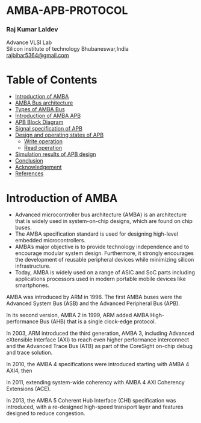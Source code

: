 # AMBA-APB-PROTOCOL
###        Raj Kumar Laldev 
 Advance VLSI Lab   
   Silicon institute of technology Bhubaneswar,India  
       rajbihar5364@gmail.com
 # Table of Contents
 - [Introduction of AMBA](#Introduction-of-AMBA)
-  [AMBA Bus architecture](#AMBA-Bus-Architechture)
- [Types of AMBA Bus](#Types-of-AMBA-Bus)
- [Introduction of AMBA APB](#Introduction-of-AMBA-APB)
- [APB Block Diagram](#APB-Block-Diagram)
- [Signal specification of APB](#signal-specification-of-APB)
- [Design and operating states of APB](#Design-and-operating-states-of-APB)
  * [Write operation](#Write-operation)
  * [Read operation](#Read-operation)
-  [Simulation results of APB design](#Simulation-results-of-APB-design)
-  [Conclusion](#Conclusion)
- [Acknowledgement](#Acknowledgement)
- [References](#References)

# Introduction of AMBA
- Advanced microcontroller bus architecture (AMBA) is an architecture that is widely used in system-on-chip designs, which are found on chip buses. 
- The AMBA specification standard is used for designing high-level embedded microcontrollers. 
- AMBA’s major objective is to provide technology independence and to encourage modular system design. Furthermore, it strongly encourages the development of reusable peripheral devices while minimizing silicon infrastructure.
-  Today, AMBA is widely used on a range of ASIC and SoC parts including applications processors used in modern portable mobile devices like smartphones.

AMBA was introduced by ARM in 1996. The first AMBA buses were the Advanced System Bus (ASB) and the Advanced Peripheral Bus (APB).

 In its second version, AMBA 2 in 1999, ARM added AMBA High-performance Bus (AHB) that is a single clock-edge protocol.

  In 2003, ARM introduced the third generation, AMBA 3, including Advanced eXtensible Interface (AXI) to reach even higher performance interconnect and the Advanced Trace Bus (ATB) as part of the CoreSight on-chip debug and trace solution. 

  In 2010, the AMBA 4 specifications were introduced starting with AMBA 4 AXI4, then 

  in 2011,  extending system-wide coherency with AMBA 4 AXI Coherency Extensions (ACE). 
  
  In 2013, the AMBA 5 Coherent Hub Interface (CHI) specification was introduced, with a re-designed high-speed transport layer and features designed to reduce congestion.


  
